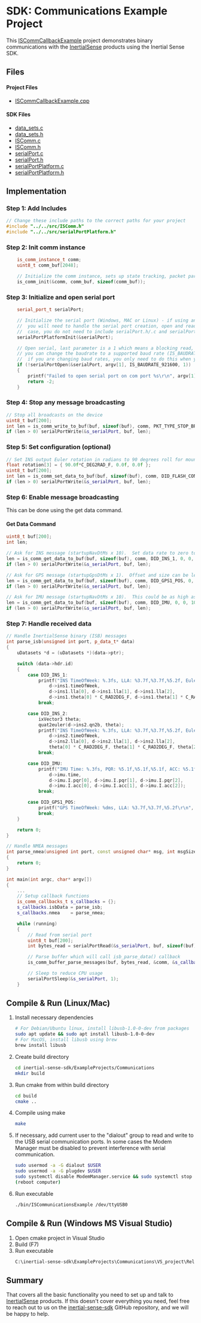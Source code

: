 # SDK: Communications Example Project

This [ISCommCallbackExample](https://github.com/inertialsense/inertial-sense-sdk/tree/release/ExampleProjects/ISComm_callback) project demonstrates binary communications with the <a href="https://inertialsense.com">InertialSense</a> products using the Inertial Sense SDK.

## Files

#### Project Files

* [ISCommCallbackExample.cpp](https://github.com/inertialsense/inertial-sense-sdk/tree/release/ExampleProjects/ISComm_callback/ISCommCallbackExample.cpp)

#### SDK Files

* [data_sets.c](https://github.com/inertialsense/inertial-sense-sdk/tree/main/src/data_sets.c)
* [data_sets.h](https://github.com/inertialsense/inertial-sense-sdk/tree/main/src/data_sets.h)
* [ISComm.c](https://github.com/inertialsense/inertial-sense-sdk/tree/main/src/ISComm.c)
* [ISComm.h](https://github.com/inertialsense/inertial-sense-sdk/tree/main/src/ISComm.h)
* [serialPort.c](https://github.com/inertialsense/inertial-sense-sdk/tree/main/src/serialPort.c)
* [serialPort.h](https://github.com/inertialsense/inertial-sense-sdk/tree/main/src/serialPort.h)
* [serialPortPlatform.c](https://github.com/inertialsense/inertial-sense-sdk/tree/main/src/serialPortPlatform.c)
* [serialPortPlatform.h](https://github.com/inertialsense/inertial-sense-sdk/tree/main/src/serialPortPlatform.h)


## Implementation

### Step 1: Add Includes

```C++
// Change these include paths to the correct paths for your project
#include "../../src/ISComm.h"
#include "../../src/serialPortPlatform.h"
```

### Step 2: Init comm instance

```C++
	is_comm_instance_t comm;
	uint8_t comm_buf[2048];

	// Initialize the comm instance, sets up state tracking, packet parsing, etc.
	is_comm_init(&comm, comm_buf, sizeof(comm_buf));
```

### Step 3: Initialize and open serial port

```C++
	serial_port_t serialPort;

	// Initialize the serial port (Windows, MAC or Linux) - if using an embedded system like Arduino,
	//  you will need to handle the serial port creation, open and reads yourself. In this
	//  case, you do not need to include serialPort.h/.c and serialPortPlatform.h/.c in your project.
	serialPortPlatformInit(&serialPort);

	// Open serial, last parameter is a 1 which means a blocking read, you can set as 0 for non-blocking
	// you can change the baudrate to a supported baud rate (IS_BAUDRATE_*), make sure to reboot the uINS
	//  if you are changing baud rates, you only need to do this when you are changing baud rates.
	if (!serialPortOpen(&serialPort, argv[1], IS_BAUDRATE_921600, 1))
	{
		printf("Failed to open serial port on com port %s\r\n", argv[1]);
		return -2;
	}
```

### Step 4: Stop any message broadcasting

```c++
// Stop all broadcasts on the device
uint8_t buf[200];
int len = is_comm_write_to_buf(buf, sizeof(buf), comm, PKT_TYPE_STOP_BROADCASTS_ALL_PORTS, 0, 0, 0, NULL);
if (len > 0) serialPortWrite(&s_serialPort, buf, len);
```

### Step 5: Set configuration (optional)

```C++
// Set INS output Euler rotation in radians to 90 degrees roll for mounting
float rotation[3] = { 90.0f*C_DEG2RAD_F, 0.0f, 0.0f };
uint8_t buf[200];
int len = is_comm_set_data_to_buf(buf, sizeof(buf), comm, DID_FLASH_CONFIG, sizeof(float) * 3, offsetof(nvm_flash_cfg_t, insRotation), rotation);
if (len > 0) serialPortWrite(&s_serialPort, buf, len);
```

### Step 6: Enable message broadcasting

This can be done using the get data command.

#### Get Data Command

```C++
uint8_t buf[200];
int len;

// Ask for INS message (startupNavDtMs x 10).  Set data rate to zero to disable broadcast and pull a single packet.
len = is_comm_get_data_to_buf(buf, sizeof(buf), comm, DID_INS_1, 0, 0, 10);
if (len > 0) serialPortWrite(&s_serialPort, buf, len);

// Ask for GPS message (startupGpsDtMs x 1).  Offset and size can be left at 0 unless you want to just pull a specific field from a data set.
len = is_comm_get_data_to_buf(buf, sizeof(buf), comm, DID_GPS1_POS, 0, 0, 1);
if (len > 0) serialPortWrite(&s_serialPort, buf, len);

// Ask for IMU message (startupNavDtMs x 10).  This could be as high as 1000 times a second (period multiple of 1)
len = is_comm_get_data_to_buf(buf, sizeof(buf), comm, DID_IMU, 0, 0, 10);
if (len > 0) serialPortWrite(&s_serialPort, buf, len);
```

### Step 7: Handle received data 

```C++
// Handle InertialSense binary (ISB) messages
int parse_isb(unsigned int port, p_data_t* data)
{
	uDatasets *d = (uDatasets *)(data->ptr);

	switch (data->hdr.id)
    {
        case DID_INS_1:
			printf("INS TimeOfWeek: %.3fs, LLA: %3.7f,%3.7f,%5.2f, Euler: %5.1f,%5.1f,%5.1f\r\n",
				d->ins1.timeOfWeek,
				d->ins1.lla[0], d->ins1.lla[1], d->ins1.lla[2],
				d->ins1.theta[0] * C_RAD2DEG_F, d->ins1.theta[1] * C_RAD2DEG_F, d->ins1.theta[2] * C_RAD2DEG_F);
            break;

		case DID_INS_2:
			ixVector3 theta;
			quat2euler(d->ins2.qn2b, theta);		
			printf("INS TimeOfWeek: %.3fs, LLA: %3.7f,%3.7f,%5.2f, Euler: %5.1f,%5.1f,%5.1f\r\n",
				d->ins2.timeOfWeek,
				d->ins2.lla[0], d->ins2.lla[1], d->ins2.lla[2],
				theta[0] * C_RAD2DEG_F, theta[1] * C_RAD2DEG_F, theta[2] * C_RAD2DEG_F);
			break;

		case DID_IMU:
			printf("IMU Time: %.3fs, PQR: %5.1f,%5.1f,%5.1f, ACC: %5.1f,%5.1f,%5.1f,\r\n",
				d->imu.time,
				d->imu.I.pqr[0], d->imu.I.pqr[1], d->imu.I.pqr[2],
				d->imu.I.acc[0], d->imu.I.acc[1], d->imu.I.acc[2]);
            break;

		case DID_GPS1_POS:
			printf("GPS TimeOfWeek: %dms, LLA: %3.7f,%3.7f,%5.2f\r\n", d->gpsPos.timeOfWeekMs, d->gpsPos.lla[0], d->gpsPos.lla[1], d->gpsPos.lla[2]);
			break;
	}

	return 0;
}

// Handle NMEA messages
int parse_nmea(unsigned int port, const unsigned char* msg, int msgSize)
{
	return 0;
}

int main(int argc, char* argv[])
{
    ...
	// Setup callback functions
	is_comm_callbacks_t s_callbacks = {};
	s_callbacks.isbData = parse_isb;
	s_callbacks.nmea    = parse_nmea;

	while (running)
	{
		// Read from serial port
		uint8_t buf[200];
		int bytes_read = serialPortRead(&s_serialPort, buf, sizeof(buf));

		// Parse buffer which will call isb_parse_data() callback
		is_comm_buffer_parse_messages(buf, bytes_read, &comm, &s_callbacks);

		// Sleep to reduce CPU usage
		serialPortSleep(&s_serialPort, 1);
	}
```

## Compile & Run (Linux/Mac)

1. Install necessary dependencies
   ``` bash
   # For Debian/Ubuntu linux, install libusb-1.0-0-dev from packages
   sudo apt update && sudo apt install libusb-1.0-0-dev
   # For MacOS, install libusb using brew
   brew install libusb
   ```
2. Create build directory
   ``` bash
   cd inertial-sense-sdk/ExampleProjects/Communications
   mkdir build
   ```
3. Run cmake from within build directory
   ``` bash
   cd build
   cmake ..
   ```
4. Compile using make
   ``` bash
   make
   ```
5. If necessary, add current user to the "dialout" group to read and write to the USB serial communication ports.  In some cases the Modem Manager must be disabled to prevent interference with serial communication. 
   ```bash
   sudo usermod -a -G dialout $USER
   sudo usermod -a -G plugdev $USER
   sudo systemctl disable ModemManager.service && sudo systemctl stop ModemManager.service
   (reboot computer)
   ```
6. Run executable
   ``` bash
   ./bin/ISCommunicationsExample /dev/ttyUSB0
   ```
## Compile & Run (Windows MS Visual Studio)

1. Open cmake project in Visual Studio
2. Build (F7)
3. Run executable
   ``` bash
   C:\inertial-sense-sdk\ExampleProjects\Communications\VS_project\Release\ISCommCallbackExample.exe COM3
   ```

## Summary

That covers all the basic functionality you need to set up and talk to <a href="https://inertialsense.com">InertialSense</a> products.  If this doesn't cover everything you need, feel free to reach out to us on the <a href="https://github.com/inertialsense/inertial-sense-sdk">inertial-sense-sdk</a> GitHub repository, and we will be happy to help.
